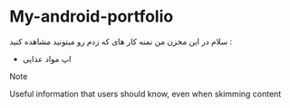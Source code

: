 # My-android-portfolio
سلام 
در این مخزن من نمنه کار های که زدم رو میتونید مشاهده کنید :

* اپ مواد عذایی

> [!NOTE]
> Useful information that users should know, even when skimming content
